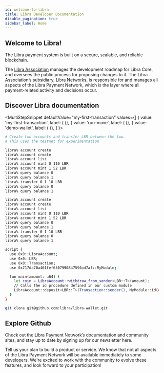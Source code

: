 ```yaml
---
id: welcome-to-libra
title: Libra Developer Documentation
disable_pagination: true
sidebar_label: Home
---
```


<span />

## Welcome to Libra!

The Libra payment system is built on a secure, scalable, and reliable blockchain.

The [Libra Association](https://www.libra.org) manages the development roadmap for Libra Core, and oversees the public process for proposing changes to it. The Libra Association’s subsidiary, Libra Networks, is responsible for and manages all aspects of the Libra Payment Network, which is the layer where all payment-related activity and decisions occur.

<CardsWrapper title="We welcome developers who want to">
  <OverlayCard
    description="Contribute to the Libra Blockchain"
    icon="img/core-contributors.svg"
    iconDark="img/core-contributors-dark.svg"
    title="Contribute to Libra Core"
    to="/docs/core/overview"
  />
  <OverlayCard
    description="Develop a wallet for the Libra Payment Network"
    icon="img/wallet-app.svg"
    iconDark="img/wallet-app-dark.svg"
    title="Build a Wallet"
    to="/docs/wallet-app/overview"
  />
  <OverlayCard
    description="Learn about and experiment with the Move programming language"
    icon="img/move.svg"
    iconDark="img/move-dark.svg"
    title="Develop with Move"
    to="/docs/move/overview"
  />
  <OverlayCard
    description="Accept payments and integrate with the network"
    icon="img/docs/merchant-solutions.svg"
    iconDark="img/docs/merchant-solutions-dark.svg"
    title="Accept Payments"
    to="/docs/merchant/overview"
  />
  <OverlayCard
    description="Learn how to operate full nodes in the Libra Blockchain"
    icon="img/move.svg"
    iconDark="img/move-dark.svg"
    title="Run a Full Node"
    to="/docs/node/overview"
  />
</CardsWrapper>

<WaveBackground />

## Discover Libra documentation

<MultiStepSnippet
  defaultValue="my-first-transaction"
  values={[
    { value: 'my-first-transaction', label: (
      <ColorCard
        color="purpleDark"
        icon="img/transaction.svg"
        overlay="Create accounts and send your first transaction on the Libra Blockchain testnet."
        title="Send your first transaction on the testnet"
        type="snippetTab"
      />
    )},
    { value: 'run-move', label: (
      <ColorCard
        color="purpleLight"
        icon="img/docs/move-program.svg"
        overlay="Execute a sample Move script in a local network "
        title="Run a Move program"
        type="snippetTab"
      />
    )},
    { value: 'demo-wallet', label: (
      <ColorCard
        color="aqua"
        icon="img/docs/try-a-wallet.svg"
        overlay="Demo the Libra Reference Wallet to learn how wallets work on the blockchain."
        title="Try out our reference wallet"
        type="snippetTab"
      />
    )},
  ]
}>
<MultiStepTabItem value="my-first-transaction" learnMoreLink="/docs/core/my-first-transaction">

```bash
# Create two accounts and transfer LBR between the two.
# This uses the testnet for experimentation

libra% account create
libra% account create
libra% account list
libra% account mint 0 110 LBR
libra% account mint 1 52 LBR
libra% query balance 0
libra% query balance 1
libra% transfer 0 1 10 LBR
libra% query balance 0
libra% query balance 1

libra% account create
libra% account create
libra% account list
libra% account mint 0 110 LBR
libra% account mint 1 52 LBR
libra% query balance 0
libra% query balance 1
libra% transfer 0 1 10 LBR
libra% query balance 0
libra% query balance 1
```

</MultiStepTabItem>
<MultiStepTabItem value="run-move" learnMoreLink="/docs/core/run-move-locally">

```bash
script {
  use 0x0::LibraAccount;
  use 0x0::LBR;
  use 0x0::Transaction;
  use 0x717da70a461fef6307990847590ad7af::MyModule;

  fun main(amount: u64) {
    let coin = LibraAccount::withdraw_from_sender<LBR::T>(amount);
    // Calls the id procedure defined in our custom module
    LibraAccount::deposit<LBR::T>(Transaction::sender(), MyModule::id(coin));
  }
}
```

</MultiStepTabItem>
<MultiStepTabItem value="demo-wallet">

```bash
git clone git@github.com:libra/libra-wallet.git
```

</MultiStepTabItem>
</MultiStepSnippet>

## Explore Github

<CardsWrapper>
  <TagCard
    icon="img/github.svg"
    iconDark="img/github-dark.svg"
    tags={["Web", "Mobile", "Merchant"]}
    title="Reference Wallet"
    to="https://github.com/libra"
  />
  <TagCard
    icon="img/github.svg"
    iconDark="img/github-dark.svg"
    tags={["Web", "Mobile", "Merchant"]}
    title="Reference Merchant"
    to="https://github.com/libra"
  />
  <TagCard
    icon="img/github.svg"
    iconDark="img/github-dark.svg"
    tags={["Web", "Mobile", "Core"]}
    title="Libra Core"
    to="https://github.com/libra"
  />
</CardsWrapper>

<div className="margin-vert--lg" />

Check out the Libra Payment Network’s documentation and community sites, and stay up to date by signing up for our newsletter here.

<div className="margin-vert--lg" />

Tell us your plan to build a product or service. We know that not all aspects of the Libra Payment Network will be available immediately to some developers. We're excited to work with the community to evolve these features, and look forward to your participation!
